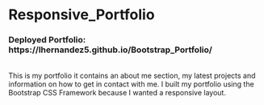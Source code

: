 # Responsive_Portfolio
<h3>Deployed Portfolio: https://lhernandez5.github.io/Bootstrap_Portfolio/</h3>
<br>
This is my portfolio it contains an about me section, my latest projects and information on how to get in contact with me. I built my portfolio using the Bootstrap CSS Framework because I wanted a responsive layout.

